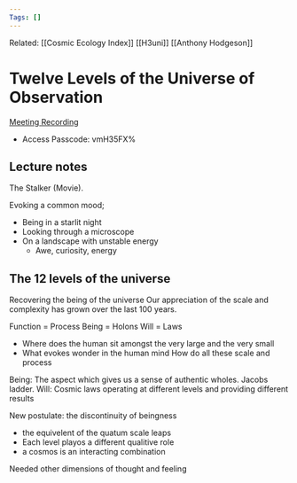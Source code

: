 ```yaml
---
Tags: []
---
```

Related: [[Cosmic Ecology Index]] [[H3uni]] [[Anthony Hodgeson]]
# Twelve Levels of the Universe of Observation
[Meeting Recording](https://us02web.zoom.us/rec/share/FeFf21twza2pS-khoCKJ51fFh4UXgF25T4OzPF2aUJqZb__p4PGcLurJS5HMmjff.zBdVQCtbhC-gEDW0)
- Access Passcode: vmH35FX%



## Lecture notes
The Stalker (Movie).

Evoking a common mood;
- Being in a starlit night
- Looking through a microscope
- On a landscape with unstable energy
	- Awe, curiosity, energy

## The 12 levels of the universe
Recovering the being of the universe
Our appreciation of the scale and complexity has grown over the last 100 years.


Function = Process 
Being = Holons
Will = Laws

- Where does the human sit amongst the very large and the very small
- What evokes wonder in the human mind
How do all these scale and process

Being: The aspect which gives us a sense of authentic wholes. Jacobs ladder. 
Will: Cosmic laws operating at different levels and providing different results

New postulate: the discontinuity of beingness
- the equivelent of the quatum scale leaps
- Each level playos a different qualitive role
- a cosmos is an interacting combination 

Needed other dimensions of thought and feeling



